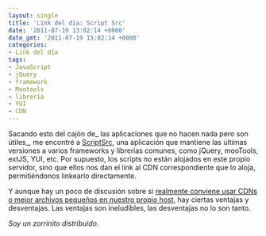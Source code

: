 ```yaml
---
layout: single
title: 'Link del día: Script Src'
date: '2011-07-19 13:02:14 +0000'
date_gmt: '2011-07-19 15:02:14 +0000'
categories:
- Link del día
tags:
- JavaScript
- jQuery
- framework
- Mootools
- librería
- YUI
- CDN
---
```


Sacando esto del cajón de_ las aplicaciones que no hacen nada pero son útiles_, me encontré a [ScriptSrc](http://scriptsrc.net/), una aplicación que mantiene las últimas versiones a varios frameworks y librerías comunes, como jQuery, mooTools, extJS, YUI, etc. Por supuesto, los scripts no están alojados en este propio servidor, sino que ellos nos dan el link al CDN correspondiente que lo aloja, permitiéndonos linkearlo directamente.

Y aunque hay un poco de discusión sobre si [realmente conviene usar CDNs o mejor archivos pequeños en nuestro propio host](http://css-tricks.com/13261-large-file-on-cdn-or-small-local/), hay ciertas ventajas y desventajas. Las ventajas son ineludibles, las desventajas no lo son tanto.

_Soy un zorrinito distribuido._
